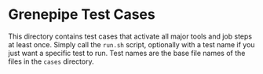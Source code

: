 Grenepipe Test Cases
=============================

This directory contains test cases that activate all major tools and job steps at least once.
Simply call the `run.sh` script, optionally with a test name if you just want a specific test
to run. Test names are the base file names of the files in the `cases` directory.
